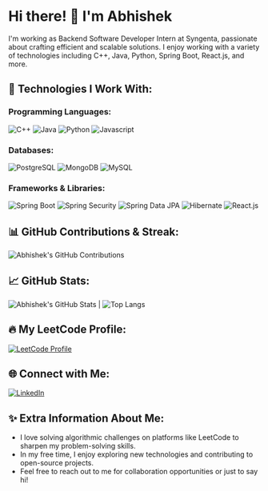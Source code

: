 # Hi there! 👋 I'm Abhishek

I'm working as Backend Software Developer Intern at Syngenta, passionate about crafting efficient and scalable solutions. I enjoy working with a variety of technologies including C++, Java, Python, Spring Boot, React.js, and more.

## 🚀 Technologies I Work With:

### Programming Languages:
![C++](https://img.shields.io/badge/C++-blue?logo=c%2B%2B)
![Java](https://img.shields.io/badge/Java-orange?logo=java)
![Python](https://img.shields.io/badge/Python-yellow?logo=python)
![Javascript](https://img.shields.io/badge/Javascript-red?logo=javascript)

### Databases:
![PostgreSQL](https://img.shields.io/badge/PostgreSQL-blue?logo=postgresql)
![MongoDB](https://img.shields.io/badge/MongoDB-green?logo=mongodb)
![MySQL](https://img.shields.io/badge/MySQL-blue?logo=mysql)

### Frameworks & Libraries:
![Spring Boot](https://img.shields.io/badge/Spring_Boot-lightgreen?logo=springboot)
![Spring Security](https://img.shields.io/badge/Spring_Security-green?logo=spring)
![Spring Data JPA](https://img.shields.io/badge/Spring_Data_JPA-yellowgreen?logo=spring)
![Hibernate](https://img.shields.io/badge/Hibernate-blue?logo=hibernate)
![React.js](https://img.shields.io/badge/React.js-blue?logo=react)

## 📊 GitHub Contributions & Streak:

![Abhishek's GitHub Contributions](https://github-readme-streak-stats.herokuapp.com/?user=AbhiIkhar)

<!-- If you want to show the total contributions, you can use the following link -->
<!-- ![Abhishek's Total GitHub Contributions](https://github-readme-stats.vercel.app/api/?username=AbhiIkhar&show_icons=true&theme=radical) -->


## 📈 GitHub Stats:

![Abhishek's GitHub Stats](https://github-readme-stats.vercel.app/api?username=AbhiIkhar&show_icons=true&theme=radical&include_all_commits=true) | ![Top Langs](https://github-readme-stats.vercel.app/api/top-langs/?username=AbhiIkhar&layout=compact)

## 🔥 My LeetCode Profile:

[![LeetCode Profile](https://img.shields.io/badge/LeetCode-ikharabhishek-brightgreen)](https://leetcode.com/u/ikharabhishek/)

## 🌐 Connect with Me:

[![LinkedIn](https://img.shields.io/badge/LinkedIn-Abhishek%20Ikhar-blue)](https://www.linkedin.com/in/abhishek-ikhar/)

## ✨ Extra Information About Me:

- I love solving algorithmic challenges on platforms like LeetCode to sharpen my problem-solving skills.
- In my free time, I enjoy exploring new technologies and contributing to open-source projects.
- Feel free to reach out to me for collaboration opportunities or just to say hi!
